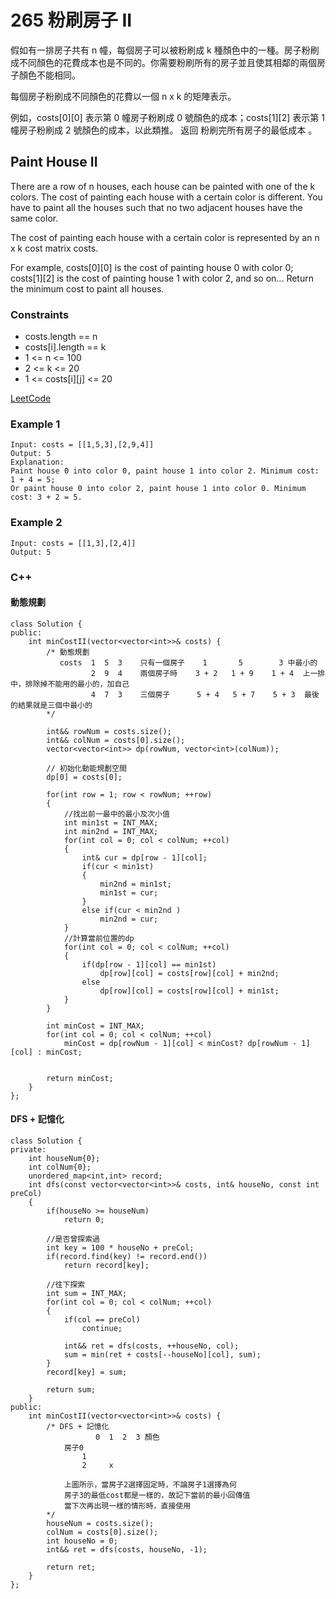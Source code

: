 # 265 粉刷房子 II

假如有一排房子共有 n 幢，每個房子可以被粉刷成 k 種顏色中的一種。房子粉刷成不同顏色的花費成本也是不同的。你需要粉刷所有的房子並且使其相鄰的兩個房子顏色不能相同。

每個房子粉刷成不同顏色的花費以一個 n x k 的矩陣表示。

例如，costs[0][0] 表示第 0 幢房子粉刷成 0 號顏色的成本；costs[1][2] 表示第 1 幢房子粉刷成 2 號顏色的成本，以此類推。
返回 粉刷完所有房子的最低成本 。

##  Paint House II

There are a row of n houses, each house can be painted with one of the k colors. The cost of painting each house with a certain color is different. You have to paint all the houses such that no two adjacent houses have the same color.

The cost of painting each house with a certain color is represented by an n x k cost matrix costs.

For example, costs[0][0] is the cost of painting house 0 with color 0; costs[1][2] is the cost of painting house 1 with color 2, and so on...
Return the minimum cost to paint all houses.

### Constraints

* costs.length == n
* costs[i].length == k
* 1 <= n <= 100
* 2 <= k <= 20
* 1 <= costs[i][j] <= 20

[LeetCode](https://leetcode-cn.com/problems/paint-house-ii/)


### Example 1

```
Input: costs = [[1,5,3],[2,9,4]]
Output: 5
Explanation:
Paint house 0 into color 0, paint house 1 into color 2. Minimum cost: 1 + 4 = 5; 
Or paint house 0 into color 2, paint house 1 into color 0. Minimum cost: 3 + 2 = 5.
```

### Example 2

```
Input: costs = [[1,3],[2,4]]
Output: 5
```

### C++ 

#### 動態規劃
```
class Solution {
public:
    int minCostII(vector<vector<int>>& costs) {
        /* 動態規劃
           costs  1  5  3    只有一個房子    1       5        3 中最小的
                  2  9  4    兩個房子時    3 + 2   1 + 9    1 + 4  上一排中，排除掉不能用的最小的，加自己
                  4  7  3    三個房子      5 + 4   5 + 7    5 + 3  最後的結果就是三個中最小的   
        */

        int&& rowNum = costs.size();
        int&& colNum = costs[0].size();
        vector<vector<int>> dp(rowNum, vector<int>(colNum));

        // 初始化動能規劃空間
        dp[0] = costs[0];

        for(int row = 1; row < rowNum; ++row)
        {
            //找出前一最中的最小及次小值
            int min1st = INT_MAX;
            int min2nd = INT_MAX;
            for(int col = 0; col < colNum; ++col)
            {   
                int& cur = dp[row - 1][col];
                if(cur < min1st)
                {
                    min2nd = min1st;
                    min1st = cur;
                }
                else if(cur < min2nd )
                    min2nd = cur;
            }
            //計算當前位置的dp
            for(int col = 0; col < colNum; ++col)
            {
                if(dp[row - 1][col] == min1st)
                    dp[row][col] = costs[row][col] + min2nd;
                else    
                    dp[row][col] = costs[row][col] + min1st;
            }
        }

        int minCost = INT_MAX;
        for(int col = 0; col < colNum; ++col)
            minCost = dp[rowNum - 1][col] < minCost? dp[rowNum - 1][col] : minCost;
        

        return minCost;
    }
};
```

#### DFS + 記憶化

```
class Solution {
private:
    int houseNum{0};
    int colNum{0};
    unordered_map<int,int> record;
    int dfs(const vector<vector<int>>& costs, int& houseNo, const int preCol)
    {
        if(houseNo >= houseNum)
            return 0;

        //是否曾探索過
        int key = 100 * houseNo + preCol;
        if(record.find(key) != record.end())
            return record[key];

        //往下探索
        int sum = INT_MAX;
        for(int col = 0; col < colNum; ++col)
        {
            if(col == preCol)
                continue;

            int&& ret = dfs(costs, ++houseNo, col);
            sum = min(ret + costs[--houseNo][col], sum);
        }
        record[key] = sum;

        return sum;
    }
public:
    int minCostII(vector<vector<int>>& costs) {
        /* DFS + 記憶化
                   0  1  2  3 顏色
            房子0
                1     
                2     x
                
            上圖所示，當房子2選擇固定時，不論房子1選擇為何
            房子3的最低cost都是一樣的，故記下當前的最小回傳值
            當下次再出現一樣的情形時，直接使用
        */
        houseNum = costs.size();
        colNum = costs[0].size();
        int houseNo = 0;
        int&& ret = dfs(costs, houseNo, -1);

        return ret;
    }
};
```


